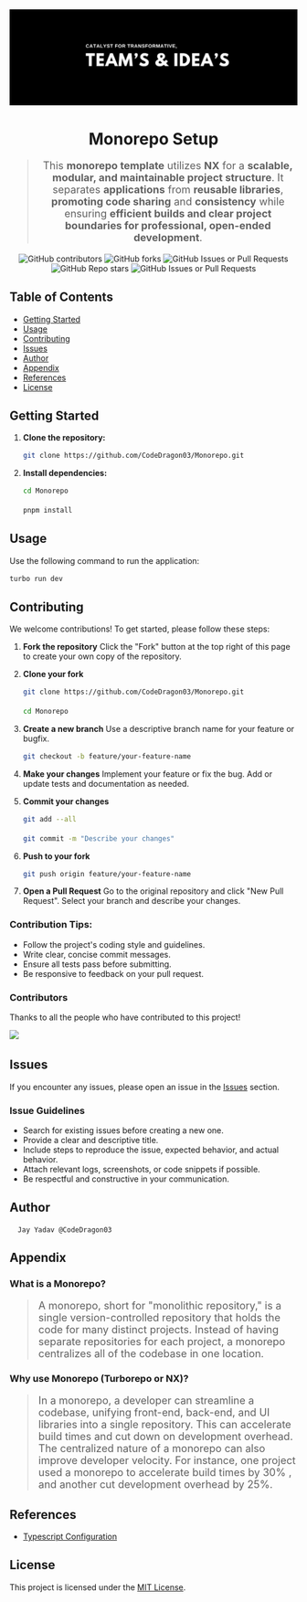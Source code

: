 <div align="center">
<img src="./Poster.jpeg" alt="Poster" />
</div>

<h1 align="center">Monorepo Setup</h1>

<blockquote align="center" style="font-size:18px;">
This <strong>monorepo template</strong> utilizes <strong>NX</strong> for a <strong>scalable, modular, and maintainable project structure</strong>. It separates <strong>applications</strong> from <strong>reusable libraries</strong>, <strong>promoting code sharing</strong> and <strong>consistency</strong> while ensuring <strong>efficient builds and clear project boundaries for professional, open-ended development</strong>.
</blockquote>

<div align="center">
    <img src="https://img.shields.io/github/contributors/CodeDragon03/Monorepo?style=for-the-badge&logo=github&color=green" alt="GitHub contributors" />
    <img src="https://img.shields.io/github/forks/CodeDragon03/Monorepo?style=for-the-badge&logo=github&color=green" alt="GitHub forks" />
    <img alt="GitHub Issues or Pull Requests" src="https://img.shields.io/github/issues-pr/CodeDragon03/Monorepo?style=for-the-badge&logo=github&color=green">
    <img src="https://img.shields.io/github/stars/CodeDragon03/Monorepo?style=for-the-badge&logo=github&color=green" alt="GitHub Repo stars" />
    <img src="https://img.shields.io/github/issues/CodeDragon03/Monorepo?style=for-the-badge&logo=github&color=green" alt="GitHub Issues or Pull Requests" />
</div>

## Table of Contents

- [Getting Started](https://www.google.com/search?q=%23getting-started)
- [Usage](https://www.google.com/search?q=%23usage)
- [Contributing](https://www.google.com/search?q=%23contributing)
- [Issues](https://www.google.com/search?q=%23issues)
- [Author](https://www.google.com/search?q=%23author)
- [Appendix](https://www.google.com/search?q=%23appendix)
- [References](https://www.google.com/search?q=%23references)
- [License](https://www.google.com/search?q=%23license)

## Getting Started

1.  **Clone the repository:**

    ```bash
    git clone https://github.com/CodeDragon03/Monorepo.git
    ```

2.  **Install dependencies:**

    ```bash
    cd Monorepo

    pnpm install
    ```

## Usage

Use the following command to run the application:

```bash
turbo run dev
```

## Contributing

We welcome contributions\! To get started, please follow these steps:

1.  **Fork the repository** Click the "Fork" button at the top right of this
    page to create your own copy of the repository.

2.  **Clone your fork**

    ```bash
    git clone https://github.com/CodeDragon03/Monorepo.git

    cd Monorepo
    ```

3.  **Create a new branch** Use a descriptive branch name for your feature or
    bugfix.

    ```bash
    git checkout -b feature/your-feature-name
    ```

4.  **Make your changes** Implement your feature or fix the bug. Add or update
    tests and documentation as needed.

5.  **Commit your changes**

    ```bash
    git add --all

    git commit -m "Describe your changes"
    ```

6.  **Push to your fork**

    ```bash
    git push origin feature/your-feature-name
    ```

7.  **Open a Pull Request** Go to the original repository and click "New Pull
    Request". Select your branch and describe your changes.

### Contribution Tips:

- Follow the project's coding style and guidelines.
- Write clear, concise commit messages.
- Ensure all tests pass before submitting.
- Be responsive to feedback on your pull request.

### Contributors

Thanks to all the people who have contributed to this project!

<div align="start">
    <a href="https://github.com/CodeDragon03/Monorepo/graphs/contributors">
        <img src="https://contrib.rocks/image?repo=CodeDragon03/Monorepo"/>
    </a>
</div>

## Issues

If you encounter any issues, please open an issue in the
[Issues](https://github.com/CodeDragon03/Monorepo/issues) section.

### Issue Guidelines

- Search for existing issues before creating a new one.
- Provide a clear and descriptive title.
- Include steps to reproduce the issue, expected behavior, and actual behavior.
- Attach relevant logs, screenshots, or code snippets if possible.
- Be respectful and constructive in your communication.

<h2>Author</h2>

      Jay Yadav @CodeDragon03

## Appendix

### What is a Monorepo?

<blockquote style="font-size:18px;">
A monorepo, short for "monolithic repository," is a single version-controlled repository that holds the code for many distinct projects. Instead of having separate repositories for each project, a monorepo centralizes all of the codebase in one location.
</blockquote>

### Why use Monorepo (Turborepo or NX)?

<blockquote style="font-size:18px;">
In a monorepo, a developer can streamline a codebase, unifying front-end, back-end, and UI libraries into a single repository. This can accelerate build times and cut down on development overhead. The centralized nature of a monorepo can also improve developer velocity. For instance, one project used a monorepo to accelerate build times by 30% , and another cut development overhead by 25%.
</blockquote>

## References

- [Typescript Configuration](https://www.typescriptlang.org/tsconfig/)

## License

This project is licensed under the
[MIT License](https://www.google.com/search?q=LICENSE).
